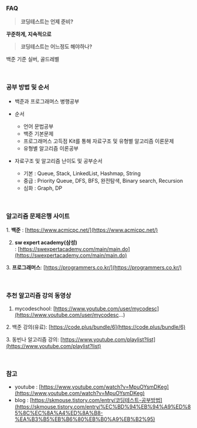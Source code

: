 ### FAQ
> **코딩테스트는 언제 준비?**
> 

**꾸준하게, 지속적으로**

> **코딩테스트는 어느정도 해야하나?**
>  
백준 기준 실버, 골드레벨

<br>

### 공부 방법 및 순서

- 백준과 프로그래머스 병행공부
- 순서
    - 언어 문법공부
    - 백준 기본문제
    - 프로그래머스 고득점 Kit를 통해 자료구조 및 유형별 알고리즘 이론문제
    - 유형별 알고리즘 이론공부

- 자료구조 및 알고리즘 난이도 및 공부순서
    - 기본 : Queue, Stack, LinkedList, Hashmap, String
    - 중급 : Priority Queue,  DFS, BFS, 완전탐색, Binary search, Recursion
    - 심화 : Graph, DP

<br>

### 알고리즘 문제은행 사이트

1. **백준** : [https://www.acmicpc.net/](https://www.acmicpc.net/)

2. **sw expert academy(삼성)** : [https://swexpertacademy.com/main/main.do](https://swexpertacademy.com/main/main.do)

3. **프로그래머스**: [https://programmers.co.kr/](https://programmers.co.kr/)

<br>
 
### 추천 알고리즘 강의 동영상

1. mycodeschool: [https://www.youtube.com/user/mycodesc](https://www.youtube.com/user/mycodesc...)

2. 백준 강의(유료): [https://code.plus/bundle/6](https://code.plus/bundle/6)

3. 동빈나 알고리즘 강의: [https://www.youtube.com/playlist?list](https://www.youtube.com/playlist?list)

<br>
 
### 참고

- youtube : [https://www.youtube.com/watch?v=MpuOYsmDKeg](https://www.youtube.com/watch?v=MpuOYsmDKeg)
- blog : [https://skmouse.tistory.com/entry/코딩테스트-공부방법](https://skmouse.tistory.com/entry/%EC%BD%94%EB%94%A9%ED%85%8C%EC%8A%A4%ED%8A%B8-%EA%B3%B5%EB%B6%80%EB%B0%A9%EB%B2%95)
